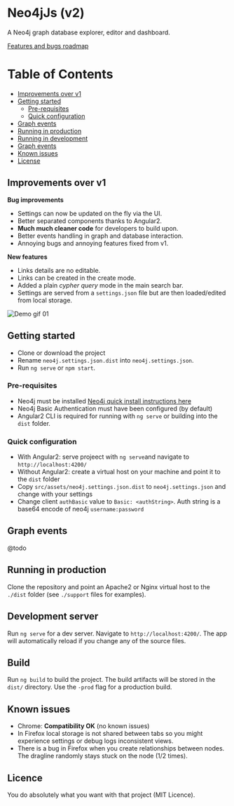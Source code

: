 # Neo4jJs (v2)

A Neo4j graph database explorer, editor and dashboard.

[Features and bugs roadmap](https://trello.com/b/NLtaurIH/neo4j-js-https-githubcom-adadgio-neo4j-js-ng2)

Table of Contents
=================

* [Improvements over v1](#improvements-over-v1)
* [Getting started](#getting-started)
  * [Pre-requisites](#pre-requisites)
  * [Quick configuration](#quick-configuration)
* [Graph events](#graph-events)
* [Running in production](#running-in-production)
* [Running in development](#running-in-development)
* [Graph events](#graph-events)
* [Known issues](#known-issues)
* [License](#license)

## Improvements over v1

**Bug improvements**

- Settings can now be updated on the fly via the UI.
- Better separated components thanks to Angular2.
- **Much much cleaner code** for developers to build upon.
- Better events handling in graph and database interaction.
- Annoying bugs and annoying features fixed from v1.

**New features**

- Links details are no editable.
- Links can be created in the create mode.
- Added a plain *cypher query* mode in the main search bar.
- Settings are served from a `settings.json` file but are then loaded/edited from local storage.

![Demo gif 01](https://github.com/adadgio/neo4j-js-ng2/blob/develop/src/assets/tutos/neo4j-js-tuto-01-low.gif)

## Getting started

- Clone or download the project
- Rename `neo4j.settings.json.dist` into `neo4j.settings.json`.
- Run `ng serve` or `npm start`.

### Pre-requisites

- Neo4j must be installed [Neo4j quick install instructions here](https://www.digitalocean.com/community/tutorials/how-to-install-neo4j-on-an-ubuntu-vps)
- Neo4j Basic Authentication must have been configured (by default)
- Angular2 CLI is required for running with `ng serve` or building into the `dist` folder.

### Quick configuration

- With Angular2: serve projeect with `ng serve`and navigate to `http://localhost:4200/`
- Without Angular2: create a virtual host on your machine and point it to the `dist` folder
- Copy `src/assets/neo4j.settings.json.dist` to `neo4j.settings.json` and change with your settings
- Change client `authBasic` value to `Basic: <authString>`. Auth string is a base64 encode of neo4j `username:password`


## Graph events

@todo

## Running in production

Clone the repository and point an Apache2 or Nginx virtual host to the `./dist` folder (see `./support` files for examples).

## Development server

Run `ng serve` for a dev server. Navigate to `http://localhost:4200/`. The app will automatically reload if you change any of the source files.

## Build

Run `ng build` to build the project. The build artifacts will be stored in the `dist/` directory. Use the `-prod` flag for a production build.

## Known issues

- Chrome:  **Compatibility OK** (no known issues)
- In Firefox local storage is not shared between tabs so you might experience settings or debug logs inconsistent views.
- There is a bug in Firefox when you create relationships between nodes. The dragline randomly stays stuck on the node (1/2 times).

## Licence

You do absolutely what you want with that project (MIT Licence).

